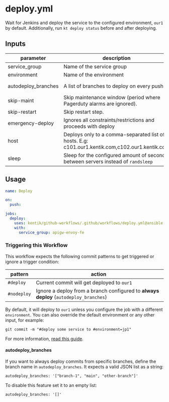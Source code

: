 # deploy.yml

Wait for Jenkins and deploy the service to the configured environment, `our1` by default. Additionally, run `kt deploy status` before and after deploying. 

## Inputs

| parameter| description | required | default |
| - | - | - | - |
| service_group | Name of the service group |  yes  | 
| environment | Name of the environment |  yes  | our1
| autodeploy_branches | A list of branches to deploy on every push |  yes  | '["master", "main"]'|
| skip-maint | Skip maintenance window (period where Pagerduty alarms are ignored). |  -  | false
| skip-restart | Skip restart step. |  -  | false
| emergency-deploy | Ignores all constraints/restrictions and proceeds with deploy |  -  | false
| host | Deploys only to a comma-separated list of hosts. E.g: c101.our1.kentik.com,c102.our1.kentik.com |  -  | 
| sleep | Sleep for the configured amount of seconds between servers instead of `randsleep` |  -  | -1


## Usage

```yaml
name: Deploy

on:
  push:

jobs:
  deploy:
    uses: kentik/github-workflows/.github/workflows/deploy.yml@ansible
    with:
      service_group: apigw-envoy-fe
```

### Triggering this Workflow

This workflow expects the following commit patterns to get triggered or ignore a trigger condition:

| pattern| action|
| - | - |
| `#deploy` | Current commit will get deployed to `our1`| 
| `#nodeploy` | Ignore a deploy from a branch configured to **always deploy** (`autodeploy_branches`)| 

By default, it will deploy to `our1` unless you configure the job with a different `environment`. You can also override the default environment or any other input, for example:

```
git commit -m "#deploy some service to #environment=jp1"
```


For more information, [read this guide](../../../guides/override-inputs).


#### autodeploy_branches

If you want to always deploy commits from specific branches, define the branch name in `autodeploy_branches`. It expects a valid JSON list as a string:

```
autodeploy_branches: '["branch-1", "main", "other-branch"]'
```

To disable this feature set it to an empty list:

```
autodeploy_branches: '[]'
```
